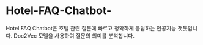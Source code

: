 # Hotel-FAQ-Chatbot-
Hotel FAQ Chatbot은 호텔 관련 질문에 빠르고 정확하게 응답하는 인공지능 챗봇입니다. Doc2Vec 모델을 사용하여 질문의 의미를 분석합니다.
